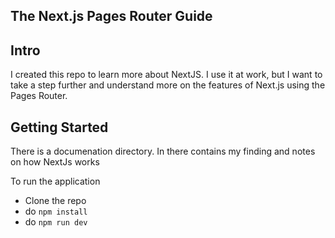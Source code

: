 ## The Next.js Pages Router Guide

## Intro

I created this repo to learn more about NextJS. I use it at work, but I want to take a step further and understand more on the features of Next.js using the Pages Router.

## Getting Started

There is a documenation directory. In there contains my finding and notes on how NextJs works

To run the application

-   Clone the repo
-   do `npm install`
-   do `npm run dev`
